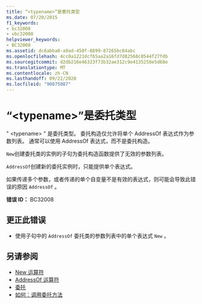 ```yaml
---
title: “<typename>”是委托类型
ms.date: 07/20/2015
f1_keywords:
- bc32008
- vbc32008
helpviewer_keywords:
- BC32008
ms.assetid: dc6abba0-a9ad-450f-8899-87265bc84abc
ms.openlocfilehash: 4cc0a1221dcf65aa2a16fd7d82568c8544f27fdb
ms.sourcegitcommit: d2db216e46323f73b32ae312c9e4135258e5d68e
ms.translationtype: MT
ms.contentlocale: zh-CN
ms.lasthandoff: 09/22/2020
ms.locfileid: "90875087"
---
```

# <a name="typename-is-a-delegate-type"></a>“\<typename>”是委托类型

" \<typename> " 是委托类型。 委托构造仅允许将单个 AddressOf 表达式作为参数列表。 通常可以使用 AddressOf 表达式，而不是委托构造。  
  
 `New`创建委托类的实例的子句为委托构造函数提供了无效的参数列表。  
  
 `AddressOf`创建新的委托实例时，只能提供单个表达式。  
  
 如果传递多个参数，或者传递的单个自变量不是有效的表达式，则可能会导致此错误的原因 `AddressOf` 。  
  
 **错误 ID：** BC32008  
  
## <a name="to-correct-this-error"></a>更正此错误  
  
- 使用子句中的 `AddressOf` 委托类的参数列表中的单个表达式 `New` 。  
  
## <a name="see-also"></a>另请参阅

- [New 运算符](../operators/new-operator.md)
- [AddressOf 运算符](../operators/addressof-operator.md)
- [委托](../../programming-guide/language-features/delegates/index.md)
- [如何：调用委托方法](../../programming-guide/language-features/delegates/how-to-invoke-a-delegate-method.md)
